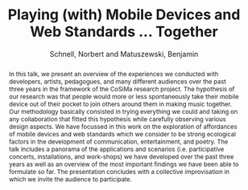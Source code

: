 --- 
title: "Playing (with) Mobile Devices and Web Standards ... Together" 
abstract: "In this talk, we present an overview of the experiences we conducted with developers, artists, pedagogues, and many different audiences over the past three years in the framework of the CoSiMa research project. The hypothesis of our research was that people would more or less spontaneously take their mobile device out of their pocket to join others around them in making music together. Our methodology basically consisted in trying everything we could and taking on any collaboration that fitted this hypothesis while carefully observing various design aspects. We have focussed in this work on the exploration of affordances of mobile devices and web standards which we consider to be strong ecological factors in the development of communication, entertainment, and poetry. The talk includes a panorama of the applications and scenarios (i.e. participative concerts, installations, and work-shops) we have developed over the past three years as well as an overview of the most important findings we have been able to formulate so far. The presentation concludes with a collective improvisation in which we invite the audience to participate." 
address: "London" 
author: "Schnell, Norbert and Matuszewski, Benjamin"
webAuthor: "Norbert Schnell, Benjamin Matuszewski" 
booktitle: "Proceedings of the International Web Audio Conference" 
editor: "Thalmann, Florian and Ewert, Sebastian" 
month: "August"
pages: "" 
publisher: "Queen Mary University of London" 
series: "WAC '17"
track: "Talk"  
year: "2017" 
id: "2017_EA_49" 
tags: year2017
media: https://youtu.be/HjBqB3g8y2A?t=4732 
pdflink: /_data/papers/pdf/2017/2017_49.pdf
ISSN: 2663-5844
---